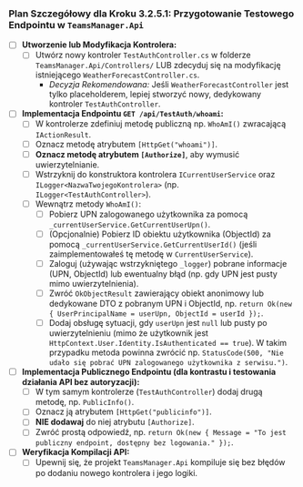 ### Plan Szczegółowy dla Kroku 3.2.5.1: Przygotowanie Testowego Endpointu w `TeamsManager.Api`

* [ ] **Utworzenie lub Modyfikacja Kontrolera:**
    * [ ] Utwórz nowy kontroler `TestAuthController.cs` w folderze `TeamsManager.Api/Controllers/` LUB zdecyduj się na modyfikację istniejącego `WeatherForecastController.cs`.
        * *Decyzja Rekomendowana:* Jeśli `WeatherForecastController` jest tylko placeholderem, lepiej stworzyć nowy, dedykowany kontroler `TestAuthController`.
* [ ] **Implementacja Endpointu `GET /api/TestAuth/whoami`:**
    * [ ] W kontrolerze zdefiniuj metodę publiczną np. `WhoAmI()` zwracającą `IActionResult`.
    * [ ] Oznacz metodę atrybutem `[HttpGet("whoami")]`.
    * [ ] **Oznacz metodę atrybutem `[Authorize]`**, aby wymusić uwierzytelnianie.
    * [ ] Wstrzyknij do konstruktora kontrolera `ICurrentUserService` oraz `ILogger<NazwaTwojegoKontrolera>` (np. `ILogger<TestAuthController>`).
    * [ ] Wewnątrz metody `WhoAmI()`:
        * [ ] Pobierz UPN zalogowanego użytkownika za pomocą `_currentUserService.GetCurrentUserUpn()`.
        * [ ] (Opcjonalnie) Pobierz ID obiektu użytkownika (ObjectId) za pomocą `_currentUserService.GetCurrentUserId()` (jeśli zaimplementowałeś tę metodę w `CurrentUserService`).
        * [ ] Zaloguj (używając wstrzykniętego `_logger`) pobrane informacje (UPN, ObjectId) lub ewentualny błąd (np. gdy UPN jest pusty mimo uwierzytelnienia).
        * [ ] Zwróć `OkObjectResult` zawierający obiekt anonimowy lub dedykowane DTO z pobranym UPN i ObjectId, np. `return Ok(new { UserPrincipalName = userUpn, ObjectId = userId });`.
        * [ ] Dodaj obsługę sytuacji, gdy `userUpn` jest `null` lub pusty po uwierzytelnieniu (mimo że użytkownik jest `HttpContext.User.Identity.IsAuthenticated == true`). W takim przypadku metoda powinna zwrócić np. `StatusCode(500, "Nie udało się pobrać UPN zalogowanego użytkownika z serwisu.")`.
* [ ] **Implementacja Publicznego Endpointu (dla kontrastu i testowania działania API bez autoryzacji):**
    * [ ] W tym samym kontrolerze (`TestAuthController`) dodaj drugą metodę, np. `PublicInfo()`.
    * [ ] Oznacz ją atrybutem `[HttpGet("publicinfo")]`.
    * [ ] **NIE dodawaj** do niej atrybutu `[Authorize]`.
    * [ ] Zwróć prostą odpowiedź, np. `return Ok(new { Message = "To jest publiczny endpoint, dostępny bez logowania." });`.
* [ ] **Weryfikacja Kompilacji API:**
    * [ ] Upewnij się, że projekt `TeamsManager.Api` kompiluje się bez błędów po dodaniu nowego kontrolera i jego logiki.